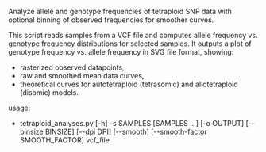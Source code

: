 Analyze allele and genotype frequencies of tetraploid SNP data
with optional binning of observed frequencies for smoother curves.

This script reads samples from a VCF file and computes allele frequency 
vs. genotype frequency distributions for selected samples. It outputs
a plot of genotype frequency vs. allele frequency in SVG file format, showing:

- rasterized observed datapoints,
- raw and smoothed mean data curves, 
- theoretical curves for autotetraploid (tetrasomic) and allotetraploid (disomic) models.

usage:
- tetraploid_analyses.py [-h] -s SAMPLES [SAMPLES ...] [-o OUTPUT]
                              [--binsize BINSIZE] [--dpi DPI] [--smooth]
                              [--smooth-factor SMOOTH_FACTOR]
                              vcf_file
